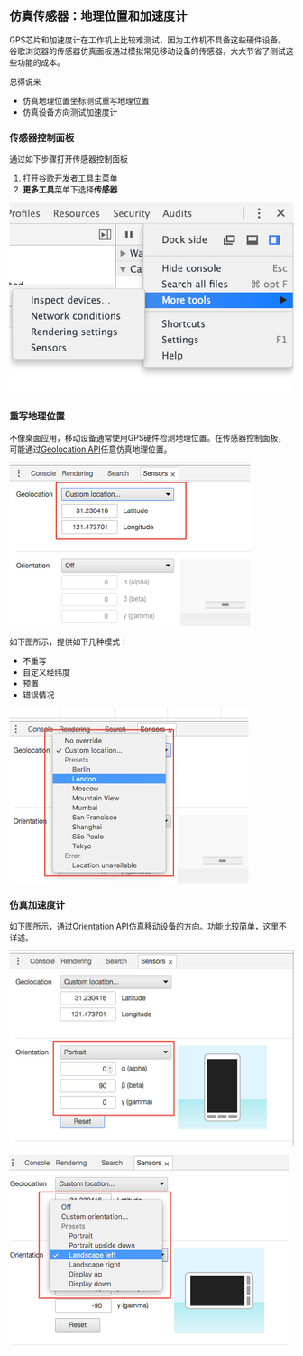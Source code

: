 ## 仿真传感器：地理位置和加速度计

GPS芯片和加速度计在工作机上比较难测试，因为工作机不具备这些硬件设备。谷歌浏览器的传感器仿真面板通过模拟常见移动设备的传感器，大大节省了测试这些功能的成本。

总得说来
* 仿真地理位置坐标测试重写地理位置
* 仿真设备方向测试加速度计

### 传感器控制面板
通过如下步骤打开传感器控制面板

1. 打开谷歌开发者工具主菜单
2. **更多工具**菜单下选择**传感器**

![](/assets/mobile/navigate-to-sensors.png)

### 重写地理位置

不像桌面应用，移动设备通常使用GPS硬件检测地理位置。在传感器控制面板，可能通过[Geolocation API](http://www.w3.org/TR/geolocation-API/)任意仿真地理位置。

![](/assets/mobile/8f5d62a6f8c6bb53.png)

如下图所示，提供如下几种模式：
* 不重写
* 自定义经纬度
* 预置
* 错误情况

![](/assets/mobile/ad743186fff65714.png)

### 仿真加速度计
如下图所示，通过[Orientation API](http://www.w3.org/TR/screen-orientation/)仿真移动设备的方向。功能比较简单，这里不详述。

![](/assets/mobile/61ded2225822c00d.png)

![](/assets/mobile/8def3f9acf863644.png)